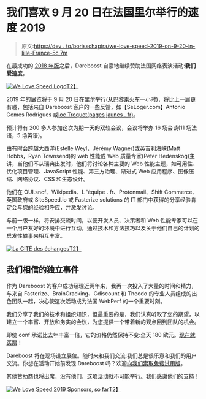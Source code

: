 # 我们喜欢 9 月 20 日在法国里尔举行的速度 2019

> 原文:[https://dev . to/borisschapira/we-love-speed-2019-on-9-20-in-lille-France-5c 7m](https://dev.to/borisschapira/we-love-speed-2019-on-september-20-in-lille-france-5c7m)

在最成功的 [2018 年版](https://blog.dareboost.com/en/2018/08/event-webperf-we-love-speed-2018/)之后，Dareboost 自豪地继续赞助法国网络表演活动:**我们爱速度**。

[![We Love Speed Logo](../Images/7dc799986a2e6c5e3ebd954d57020aac.png)T2】](https://res.cloudinary.com/practicaldev/image/fetch/s--z8VCR1U5--/c_limit%2Cf_auto%2Cfl_progressive%2Cq_auto%2Cw_880/https://blog.dareboost.com/wp-content/uploads/2019/07/logo-transparent-bg-1-1024x239.png)

2019 年的展览将于 9 月 20 日在里尔举行([从巴黎乘火车](https://www.welovespeed.com/en/2019/informations/)一小时)，将比上一届更有趣，包括来自 Dareboost 客户的一些反馈，如【SeLoger.com】Antonio Gomes Rodrigues 或[loc Troquet(pages jaunes . fr)](https://www.welovespeed.com/en/2019/line-up/#pagesjaunes_top10)。

预计将有 200 多人参加这次为期一天的双轨会议，会议将举办 16 场会谈(11 场法语，5 场英语)。

由有时会跨越大西洋(Estelle Weyl，Jérémy Wagner)或英吉利海峡(Matt Hobbs，Ryan Townsend)的 web 性能或 Web 质量专家(Peter Hedenskog)主讲，当他们不从瑞典出发时，他们将讨论各种主要的 Web 性能主题，如可用性、优化项目管理、JavaScript 性能、第三方治理、渐进式 Web 应用程序、图像压缩、网络协议、CSS 和生态设计。

他们在 OUI.sncf、Wikipedia、L 'équipe . fr、Protonmail、Shift Commerce、英国政府或 SiteSpeed.io 或 Fasterize solutions 的 IT 部门中获得的分享经验肯定会与您的经验相呼应，并激发讨论。

与前一版一样，将安排交流时间，以便开发人员、决策者和 Web 性能专家可以在一个用户友好的环境中进行互动，通过技术和方法技巧以及关于他们自己的计划的启发性轶事来相互丰富。

[![La CITÉ des échanges](../Images/12aa9628c02545c8ac0ab42fd6e032e7.png)T2】](https://res.cloudinary.com/practicaldev/image/fetch/s--4isLuJub--/c_limit%2Cf_auto%2Cfl_progressive%2Cq_auto%2Cw_880/https://blog.dareboost.com/wp-content/uploads/2019/07/cite-2-1024x576.png)

## [](#an-independent-event-in-which-we-believe)我们相信的独立事件

作为 Dareboost 的客户成功经理近两年来，我再一次投入了大量的时间和精力，与来自 Fasterize、BrainCracking、Cdiscount 和 Theodo 的专业人员组成的出色团队一起，决心使这次活动成为法国 WebPerf 的一个重要时刻。

我们分享了我们的技术和组织知识，但最重要的是，我们认真听取了您的期望，以建立一个丰富、开放和务实的会议，为您提供一个带着新的观点回到团队的机会。

即使 conf 承诺比去年丰富一倍，它的价格仍然保持不变:全天 180 欧元。[现在就买票](https://www.welovespeed.com/en/2019/register/)！

Dareboost 将在现场设立展位。随时来和我们交流:我们总是很乐意和我们的用户交流。你想在活动开始前发现 Dareboost 吗？欢迎[向我们索取免费试用版](https://www.dareboost.com/en/demo-request?subject=Demande%20d%27essai%20-%20monitoring%20synth%C3%A9tique)。

其他赞助商也将出席，没有他们，这项活动就不可能举行。我们感谢他们的支持！

[![We Love Speed 2019 Sponsors, so far](../Images/9c5c94cbb864d849a178f38d025d1a73.png)T2】](https://res.cloudinary.com/practicaldev/image/fetch/s--czznKNil--/c_limit%2Cf_auto%2Cfl_progressive%2Cq_auto%2Cw_880/https://blog.dareboost.com/wp-content/uploads/2019/07/sponsors-welovespeed2019-1.png)